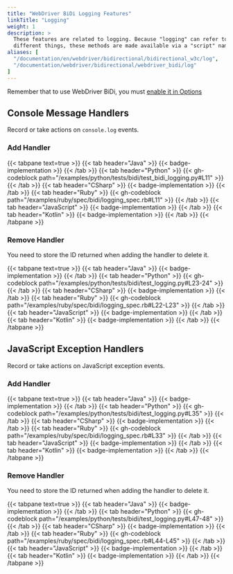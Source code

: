 ```yaml
---
title: "WebDriver BiDi Logging Features"
linkTitle: "Logging"
weight: 1
description: >
  These features are related to logging. Because "logging" can refer to so many
  different things, these methods are made available via a "script" namespace.
aliases: [
  "/documentation/en/webdriver/bidirectional/bidirectional_w3c/log",
  "/documentation/webdriver/bidirectional/webdriver_bidi/log"
]
---
```


Remember that to use WebDriver BiDi, you must [enable it in Options](http://www.example.com)

## Console Message Handlers

Record or take actions on `console.log` events.

### Add Handler

{{< tabpane text=true >}}
{{< tab header="Java" >}}
{{< badge-implementation >}}
{{< /tab >}}
{{< tab header="Python" >}}
{{< gh-codeblock path="/examples/python/tests/bidi/test_bidi_logging.py#L11" >}}
{{< /tab >}}
{{< tab header="CSharp" >}}
{{< badge-implementation >}}
{{< /tab >}}
{{< tab header="Ruby" >}}
{{< gh-codeblock path="/examples/ruby/spec/bidi/logging_spec.rb#L11" >}}
{{< /tab >}}
{{< tab header="JavaScript" >}}
{{< badge-implementation >}}
{{< /tab >}}
{{< tab header="Kotlin" >}}
{{< badge-implementation >}}
{{< /tab >}}
{{< /tabpane >}}

### Remove Handler

You need to store the ID returned when adding the handler to delete it.

{{< tabpane text=true >}}
{{< tab header="Java" >}}
{{< badge-implementation >}}
{{< /tab >}}
{{< tab header="Python" >}}
{{< gh-codeblock path="/examples/python/tests/bidi/test_logging.py#L23-24" >}}
{{< /tab >}}
{{< tab header="CSharp" >}}
{{< badge-implementation >}}
{{< /tab >}}
{{< tab header="Ruby" >}}
{{< gh-codeblock path="/examples/ruby/spec/bidi/logging_spec.rb#L22-L23" >}}
{{< /tab >}}
{{< tab header="JavaScript" >}}
{{< badge-implementation >}}
{{< /tab >}}
{{< tab header="Kotlin" >}}
{{< badge-implementation >}}
{{< /tab >}}
{{< /tabpane >}}

## JavaScript Exception Handlers

Record or take actions on JavaScript exception events.

### Add Handler

{{< tabpane text=true >}}
{{< tab header="Java" >}}
{{< badge-implementation >}}
{{< /tab >}}
{{< tab header="Python" >}}
{{< gh-codeblock path="/examples/python/tests/bidi/test_logging.py#L35" >}}
{{< /tab >}}
{{< tab header="CSharp" >}}
{{< badge-implementation >}}
{{< /tab >}}
{{< tab header="Ruby" >}}
{{< gh-codeblock path="/examples/ruby/spec/bidi/logging_spec.rb#L33" >}}
{{< /tab >}}
{{< tab header="JavaScript" >}}
{{< badge-implementation >}}
{{< /tab >}}
{{< tab header="Kotlin" >}}
{{< badge-implementation >}}
{{< /tab >}}
{{< /tabpane >}}

### Remove Handler

You need to store the ID returned when adding the handler to delete it.

{{< tabpane text=true >}}
{{< tab header="Java" >}}
{{< badge-implementation >}}
{{< /tab >}}
{{< tab header="Python" >}}
{{< gh-codeblock path="/examples/python/tests/bidi/test_logging.py#L47-48" >}}
{{< /tab >}}
{{< tab header="CSharp" >}}
{{< badge-implementation >}}
{{< /tab >}}
{{< tab header="Ruby" >}}
{{< gh-codeblock path="/examples/ruby/spec/bidi/logging_spec.rb#L44-L45" >}}
{{< /tab >}}
{{< tab header="JavaScript" >}}
{{< badge-implementation >}}
{{< /tab >}}
{{< tab header="Kotlin" >}}
{{< badge-implementation >}}
{{< /tab >}}
{{< /tabpane >}}
